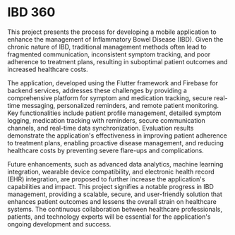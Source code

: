 # IBD 360


This project presents the process for developing a mobile application to enhance the management of Inflammatory Bowel Disease (IBD). Given the chronic nature of IBD, traditional management methods often lead to fragmented communication, inconsistent symptom tracking, and poor adherence to treatment plans, resulting in suboptimal patient outcomes and increased healthcare costs. 

The application, developed using the Flutter framework and Firebase for backend services, addresses these challenges by providing a comprehensive platform for symptom and medication tracking, secure real-time messaging, personalized reminders, and remote patient monitoring. Key functionalities include patient profile management, detailed symptom logging, medication tracking with reminders, secure communication channels, and real-time data synchronization. Evaluation results demonstrate the application's effectiveness in improving patient adherence to treatment plans, enabling proactive disease management, and reducing healthcare costs by preventing severe flare-ups and complications. 

Future enhancements, such as advanced data analytics, machine learning integration, wearable device compatibility, and electronic health record (EHR) integration, are proposed to further increase the application's capabilities and impact. This project signifies a notable progress in IBD management, providing a scalable, secure, and user-friendly solution that enhances patient outcomes and lessens the overall strain on healthcare systems. The continuous collaboration between healthcare professionals, patients, and technology experts will be essential for the application's ongoing development and success.

